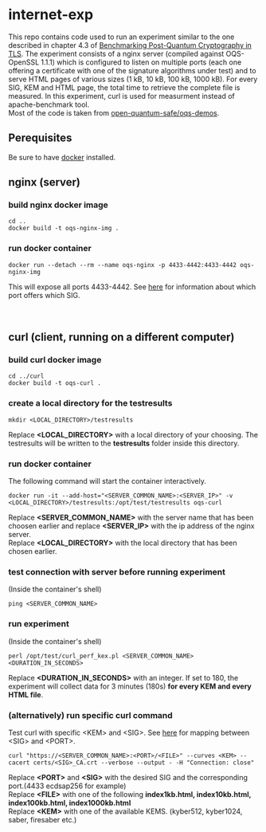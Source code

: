 # internet-exp
This repo contains code used to run an experiment similar to the one described in chapter 4.3 of [Benchmarking Post-Quantum Cryptography in TLS](https://s3.amazonaws.com/files.douglas.stebila.ca/files/research/papers/PQCrypto-PaqSteTam20.pdf). The experiment consists of a nginx server (compiled against OQS-OpenSSL 1.1.1) which is configured to listen on multiple ports (each one offering a certificate with one of the signature algorithms under test) and to serve HTML pages of various sizes (1 kB, 10 kB, 100 kB, 1000 kB). For every SIG, KEM and HTML page, the total time to retrieve the complete file is measured. In this experiment, curl is used for measurment instead of apache-benchmark tool.  
Most of the code is taken from [open-quantum-safe/oqs-demos](https://github.com/open-quantum-safe/oqs-demos).
## Perequisites
Be sure to have [docker](https://docs.docker.com/install) installed.  

## nginx (server)
### build nginx docker image
```
cd ..
docker build -t oqs-nginx-img .
```

### run docker container
```
docker run --detach --rm --name oqs-nginx -p 4433-4442:4433-4442 oqs-nginx-img
```
This will expose all ports 4433-4442. See [here](https://github.com/frankimhof/internet-exp/tree/master/nginx) for information about which port offers which SIG.  
<br>
<br>
## curl (client, running on a different computer)
### build curl docker image
```
cd ../curl
docker build -t oqs-curl .
```
### create a local directory for the testresults
```
mkdir <LOCAL_DIRECTORY>/testresults
```
Replace **\<LOCAL_DIRECTORY\>** with a local directory of your choosing. The testresults will be written to the **testresults** folder inside this directory.
### run docker container
The following command will start the container interactively.
```
docker run -it --add-host="<SERVER_COMMON_NAME>:<SERVER_IP>" -v <LOCAL_DIRECTORY>/testresults:/opt/test/testresults oqs-curl
```
Replace **\<SERVER_COMMON_NAME\>** with the server name that has been choosen earlier and replace **\<SERVER_IP\>** with the ip address of the nginx server.  
Replace **\<LOCAL_DIRECTORY\>** with the local directory that has been chosen earlier.

### test connection with server before running experiment
(Inside the container's shell)
```
ping <SERVER_COMMON_NAME>
```

### run experiment
(Inside the container's shell)
```
perl /opt/test/curl_perf_kex.pl <SERVER_COMMON_NAME> <DURATION_IN_SECONDS>
```
Replace **\<DURATION_IN_SECONDS\>** with an integer. If set to 180, the experiment will collect data for 3 minutes (180s) **for every KEM and every HTML file**.

### (alternatively) run specific curl command
Test curl with specific \<KEM\> and \<SIG\>. See [here](https://github.com/frankimhof/internet-exp/tree/master/nginx) for mapping between \<SIG\> and \<PORT\>.
```
curl "https://<SERVER_COMMON_NAME>:<PORT>/<FILE>" --curves <KEM> --cacert certs/<SIG>_CA.crt --verbose --output - -H "Connection: close"
```
Replace **\<PORT\>** and **\<SIG\>** with the desired SIG and the corresponding port.(4433 ecdsap256 for example)  
Replace **\<FILE\>** with one of the following **index1kb.html, index10kb.html, index100kb.html, index1000kb.html**  
Replace **\<KEM\>** with one of the available KEMS. (kyber512, kyber1024, saber, firesaber etc.)
